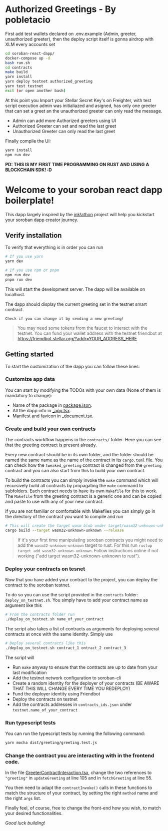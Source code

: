 # Authorized Greetings - By pobletacio

First add test wallets declared on .env.example (Admin, greeter, unauthorized greeter), then the deploy script itself is gonna airdrop with XLM every accounts set

```bash
cd soroban-react-dapp/
docker-compose up -d
bash run.sh
cd contracts
make build
yarn install
yarn deploy testnet authorized_greeting
yarn test testnet
exit (or open another bash)
```

At this point you Import your Stellar Secret Key's on Freighter, with test script execution admin was initialiazed and asigned, has only one greeter that can set a greet an the unauthorized greeter can only read the message.

* Admin can add more Authorized greeters using UI
* Authorized Greeter can set and read the last greet
* Unauthorized Greeter can only read the last greet


Finally compile the UI:
```bash
yarn install 
npm run dev
```

**PD: THIS IS MY FIRST TIME PROGRAMMING ON RUST AND USING A BLOCKCHAIN SDK! :D**


# Welcome to your soroban react dapp boilerplate!

This dapp largely inspired by the [ink!athon](https://github.com/scio-labs/inkathon) project will help you kickstart your soroban dapp creator journey.

## Verify installation

To verify that everything is in order you can run

```bash
# If you use yarn
yarn dev

# If you use npm or pnpm
npm run dev
pnpm run dev
```

This will start the development server. The dapp will be available on localhost. 

The dapp should display the current greeting set in the testnet smart contract. 

`Check if you can change it by sending a new greeting!` 

> You may need some tokens from the faucet to interact with the testnet.
> You can fund your wallet address with the testnet friendbot at
> https://friendbot.stellar.org/?addr=YOUR_ADDRESS_HERE


## Getting started

To start the customization of the dapp you can follow these lines:

### Customize app data

You can start by modifying the TODOs with your own data (None of them is mandatory to change):
- Name of the package in [package.json](package.json).
- All the dapp info in [_app.tsx](src/pages/_app.tsx).
- Manifest and favicon in [_document.tsx](src/pages/_document.tsx).

### Create and build your own contracts

The contracts workflow happens in the `contracts/` folder. Here you can see that the greeting contract is present already.

Every new contract should be in its own folder, and the folder should be named the same name as the name of the contract in its `cargo.toml` file. You can check how the `tweaked_greeting` contract is changed from the `greeting` contract and you can also start from this to build your own contract.

To build the contracts you can simply invoke the `make` command which will recursively build all contracts by propagating the `make` command to subfolders. Each contract needs to have its own `Makefile` for this to work. The `Makefile` from the greeting contract is a generic one and can be copied and paste to use with any of your new contract.

If you are not familiar or comfortable with Makefiles you can simply go in the directory of the contract you want to compile and run 

```bash
# This will create the target wasm blob under target/wasm32-unknown-unknown/release/contract_name.wasm
cargo build --target wasm32-unknown-unknown --release
```

> If it's your first time manipulating soroban contracts you might need to add the `wasm32-unknown-unknown` target to rust. For this run `rustup target add wasm32-unknown-unknown`. Follow instructions online if not working ("add target wasm32-unknown-unknown to rust").

### Deploy your contracts on tesnet

Now that you have added your contract to the project, you can deploy the contract to the soroban testnet.

To do so you can use the script provided in the `contracts` folder: `deploy_on_testnet.sh`. You simply have to add your contract name as argument like this

```bash
# From the contracts folder run
./deploy_on_testnet.sh name_of_your_contract
```

The script also takes a list of contracts as arguments for deploying several contracts at once with the same identity. Simply use 
```bash
# Deploy several contracts like this
./deploy_on_testnet.sh contract_1 ontract_2 contract_3
```

The script will 
- Run `make` anyway to ensure that the contracts are up to date from your last modification
- Add the testnet network configuration to soroban-cli
- Create a random identity for the deployer of your contracts (BE AWARE THAT THIS WILL CHANGE EVERY TIME YOU REDEPLOY)
- Fund the deployer identity using Friendbot
- Deploy the contracts on testnet
- Add the contracts addresses in `contracts_ids.json` under `testnet.name_of_your_contract`


### Run typescript tests

You can run the typescript tests by running the following command:

```bash
yarn mocha dist/greeting/greeting.test.js
```

### Change the contract you are interacting with in the frontend code.

In the file [GreeterContractInteraction.tsx](src/components/web3/GreeterContractInteractions.tsx), change the two references to `"greeting"` in `updateGreeting` at line 105 and in `fetchGreeting` at line 55.

You then need to adapt the `contractInvoke()` calls in these functions to match the structure of your contract, by setting the right `method` name and the right `args` list.

Finally feel, of course, free to change the front-end how you wish, to match your desired functionalities.

*Good luck building!*